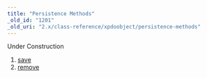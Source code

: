 ```yaml
---
title: "Persistence Methods"
_old_id: "1201"
_old_uri: "2.x/class-reference/xpdoobject/persistence-methods"
---
```


Under Construction

1. [save](xpdo/class-reference/xpdoobject/persistence-methods/save)
2. [remove](xpdo/class-reference/xpdoobject/persistence-methods/remove)